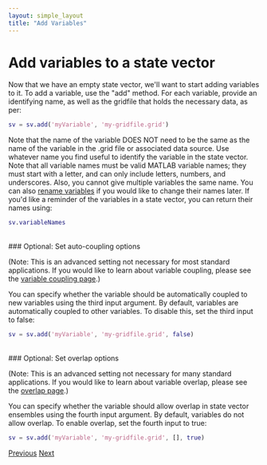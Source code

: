 ```yaml
---
layout: simple_layout
title: "Add Variables"
---
```


# Add variables to a state vector

Now that we have an empty state vector, we'll want to start adding variables to it. To add a variable, use the "add" method. For each variable, provide an identifying name, as well as the gridfile that holds the necessary data, as per:
```matlab
sv = sv.add('myVariable', 'my-gridfile.grid')
```
Note that the name of the variable DOES NOT need to be the same as the name of the variable in the .grid file or associated data source. Use whatever name you find useful to identify the variable in the state vector. Note that all variable names must be valid MATLAB variable names; they must start with a letter, and can only include letters, numbers, and underscores. Also, you cannot give multiple variables the same name. You can also [rename variables](rename#rename-variable-in-a-state-vector) if you would like to change their names later. If you'd like a reminder of the variables in a state vector, you can return their names using:
```matlab
sv.variableNames
```

<br>
### Optional: Set auto-coupling options

(Note: This is an advanced setting not necessary for most standard applications. If you would like to learn about variable coupling, please see the [variable coupling page](couple).)

You can specify whether the variable should be automatically coupled to new variables using the third input argument. By default, variables are automatically coupled to other variables. To disable this, set the third input to false:
```matlab
sv = sv.add('myVariable', 'my-gridfile.grid', false)
```

<br>
### Optional: Set overlap options

(Note: This is an advanced setting not necessary for many standard applications. If you would like to learn about variable overlap, please see the [overlap page](overlap).)

You can specify whether the variable should allow overlap in state vector ensembles using the fourth input argument. By default, variables do not allow overlap. To enable overlap, set the fourth input to true:
```matlab
sv = sv.add('myVariable', 'my-gridfile.grid', [], true)
```

[Previous](new)   [Next](design)
